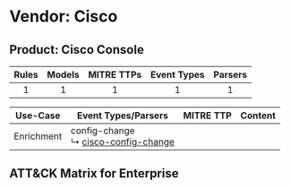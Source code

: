Vendor: Cisco
=============
Product: Cisco Console
----------------------
| Rules | Models | MITRE TTPs | Event Types | Parsers |
|:-----:|:------:|:----------:|:-----------:|:-------:|
|   1   |   1    |     1      |      1      |    1    |

|  Use-Case  | Event Types/Parsers                                                                          | MITRE TTP | Content                                                |
|:----------:| -------------------------------------------------------------------------------------------- | --------- | ------------------------------------------------------ |
| Enrichment |  config-change<br> ↳ [cisco-config-change](Parsers/parserContent_cisco-config-change.md)<br> |           | [](Rules_Models/r_m_cisco_cisco_console_Enrichment.md) |

ATT&CK Matrix for Enterprise
----------------------------
